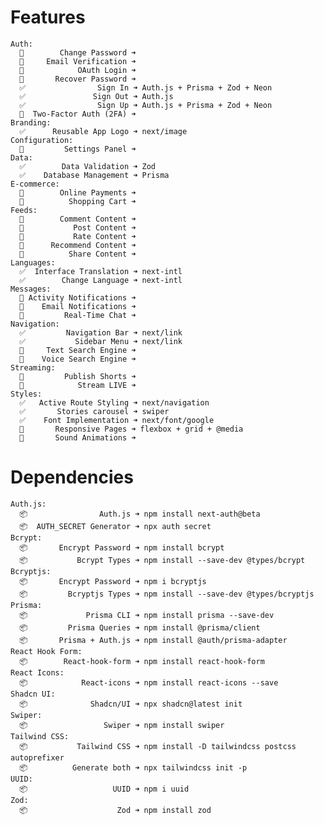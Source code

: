 # Features
    Auth:
      🚧        Change Password ➜ 
      🚧     Email Verification ➜ 
      🚧            OAuth Login ➜ 
      🚧       Recover Password ➜ 
      ✅                Sign In ➜ Auth.js + Prisma + Zod + Neon
      ✅               Sign Out ➜ Auth.js
      ✅                Sign Up ➜ Auth.js + Prisma + Zod + Neon
      🚧  Two-Factor Auth (2FA) ➜ 
    Branding:
      ✅      Reusable App Logo ➜ next/image
    Configuration:
      🚧         Settings Panel ➜ 
    Data:
      ✅        Data Validation ➜ Zod
      ✅    Database Management ➜ Prisma
    E-commerce:
      🚧        Online Payments ➜ 
      🚧          Shopping Cart ➜ 
    Feeds:
      🚧        Comment Content ➜ 
      🚧           Post Content ➜ 
      🚧           Rate Content ➜ 
      🚧      Recommend Content ➜ 
      🚧          Share Content ➜ 
    Languages:
      ✅  Interface Translation ➜ next-intl
      ✅        Change Language ➜ next-intl
    Messages:
      🚧 Activity Notifications ➜ 
      🚧    Email Notifications ➜ 
      🚧         Real-Time Chat ➜ 
    Navigation:
      ✅         Navigation Bar ➜ next/link
      ✅           Sidebar Menu ➜ next/link
      🚧     Text Search Engine ➜ 
      🚧    Voice Search Engine ➜ 
    Streaming:
      🚧         Publish Shorts ➜ 
      🚧            Stream LIVE ➜ 
    Styles:
      ✅   Active Route Styling ➜ next/navigation
      ✅       Stories carousel ➜ swiper
      ✅    Font Implementation ➜ next/font/google
      🚧       Responsive Pages ➜ flexbox + grid + @media
      🚧       Sound Animations ➜ 

# Dependencies
    Auth.js:
      📦                Auth.js ➜ npm install next-auth@beta
      📦  AUTH_SECRET Generator ➜ npx auth secret
    Bcrypt: 
      📦       Encrypt Password ➜ npm install bcrypt
      📦           Bcrypt Types ➜ npm install --save-dev @types/bcrypt
    Bcryptjs: 
      📦       Encrypt Password ➜ npm i bcryptjs
      📦         Bcryptjs Types ➜ npm install --save-dev @types/bcryptjs
    Prisma:
      📦             Prisma CLI ➜ npm install prisma --save-dev
      📦         Prisma Queries ➜ npm install @prisma/client
      📦       Prisma + Auth.js ➜ npm install @auth/prisma-adapter
    React Hook Form:
      📦        React-hook-form ➜ npm install react-hook-form
    React Icons:
      📦            React-icons ➜ npm install react-icons --save
    Shadcn UI:
      📦              Shadcn/UI ➜ npx shadcn@latest init
    Swiper:
      📦                 Swiper ➜ npm install swiper
    Tailwind CSS:
      📦           Tailwind CSS ➜ npm install -D tailwindcss postcss autoprefixer
      📦          Generate both ➜ npx tailwindcss init -p
    UUID:
      📦                   UUID ➜ npm i uuid
    Zod:
      📦                    Zod ➜ npm install zod
